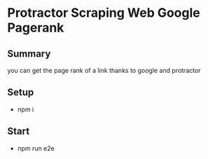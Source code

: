 # Protractor Scraping Web Google Pagerank
## Summary
you can get the page rank of a link thanks to google and protractor

## Setup
- npm i

## Start
- npm run e2e